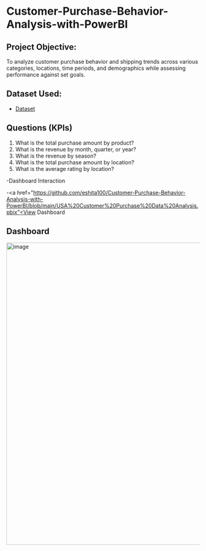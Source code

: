 # Customer-Purchase-Behavior-Analysis-with-PowerBI
## Project Objective:
To analyze customer purchase behavior and shipping trends across various categories, locations, time periods, and demographics while assessing performance against set goals.
## Dataset Used:

- <a href="https://github.com/eshita100/Customer-Purchase-Behavior-Analysis-with-PowerBI/blob/main/purchase_shipping_data.xlsx">Dataset</a>

## Questions (KPIs)
1. What is the total purchase amount by product?
2. What is the revenue by month, quarter, or year?
3. What is the revenue by season?
4. What is the total purchase amount by location?
5. What is the average rating by location?

-Dashboard Interaction  

-<a href="https://github.com/eshita100/Customer-Purchase-Behavior-Analysis-with-PowerBI/blob/main/USA%20Customer%20Purchase%20Data%20Analysis.pbix"<View Dashboard</a>
## Dashboard

<img width="1384" height="789" alt="image" src="https://github.com/user-attachments/assets/59873f39-f589-4677-b57e-085827637dd3" />
